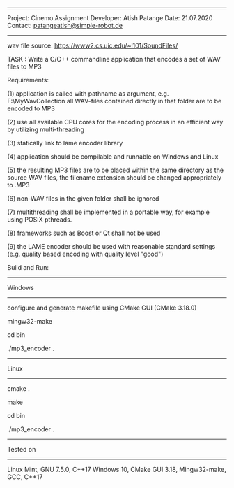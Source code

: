 ********************
Project: Cinemo Assignment
Developer: Atish Patange
Date: 21.07.2020
Contact: patangeatish@simple-robot.de
********************

wav file source: https://www2.cs.uic.edu/~i101/SoundFiles/

TASK : Write a C/C++ commandline application that encodes a set of WAV files to MP3

Requirements:

(1) application is called with pathname as argument, e.g. <applicationname> F:\MyWavCollection all WAV-files contained directly in that folder are to be encoded to MP3

(2) use all available CPU cores for the encoding process in an efficient way by utilizing multi-threading

(3) statically link to lame encoder library

(4) application should be compilable and runnable on Windows and Linux

(5) the resulting MP3 files are to be placed within the same directory as the source WAV files, the filename extension should be changed appropriately to .MP3

(6) non-WAV files in the given folder shall be ignored

(7) multithreading shall be implemented in a portable way, for example using POSIX pthreads.

(8) frameworks such as Boost or Qt shall not be used

(9) the LAME encoder should be used with reasonable standard settings (e.g. quality based encoding with quality level "good")


Build and Run:


------------
Windows

------------

configure and generate makefile using CMake GUI (CMake 3.18.0)

mingw32-make

cd bin

./mp3_encoder .

------------

Linux

------------

cmake .

make

cd bin

./mp3_encoder .

------------

Tested on

------------

Linux Mint, GNU 7.5.0, C++17
Windows 10, CMake GUI 3.18, Mingw32-make, GCC, C++17 

